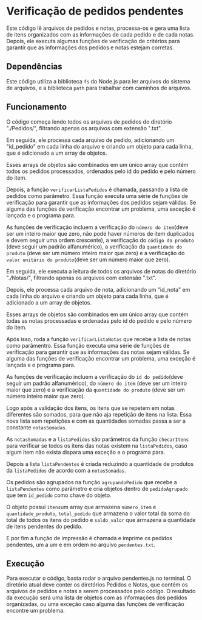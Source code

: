# Verificação de pedidos pendentes

Este código lê arquivos de pedidos e notas, processa-os e gera uma lista de itens organizados com as informações de cada pedido e de cada notas. Depois, ele executa algumas funções de verificação de critérios para garantir que as informações dos pedidos e notas estejam corretas.

## Dependências

Este código utiliza a biblioteca `fs` do Node.js para ler arquivos do sistema de arquivos, e a biblioteca `path` para trabalhar com caminhos de arquivos. 

## Funcionamento

O código começa lendo todos os arquivos de pedidos do diretório "./Pedidos/", filtrando apenas os arquivos com extensão ".txt". 

Em seguida, ele processa cada arquivo de pedido, adicionando um "id_pedido" em cada linha do arquivo e criando um objeto para cada linha, que é adicionado a um array de objetos. 

Esses arrays de objetos são combinados em um único array que contém todos os pedidos processados, ordenados pelo id do pedido e pelo número do item. 

Depois, a função `verificarListaPedidos` é chamada, passando a lista de pedidos como parâmetro. Essa função executa uma série de funções de verificação para garantir que as informações dos pedidos sejam válidas. Se alguma das funções de verificação encontrar um problema, uma exceção é lançada e o programa para.

As funções de verificação incluem a verificação do `número do item`(deve ser um inteiro maior que zero, não pode haver números de item duplicados e devem seguir uma ordem crescente), a verificação do `código do produto` (deve seguir um padrão alfanumérico), a verificação da `quantidade do produto` (deve ser um número inteiro maior que zero) e a verificação do `valor unitário do produto`(deve ser um número maior que zero).

Em seguida, ele executa a leitura de todos os arquivos de notas do diretório "./Notas/", filtrando apenas os arquivos com extensão ".txt".

Depois, ele processa cada arquivo de nota, adicionando um "id_nota" em cada linha do arquivo e criando um objeto para cada linha, que é adicionado a um array de objetos. 

Esses arrays de objetos são combinados em um único array que contém todas as notas processadas e ordenadas pelo id do pedido e pelo número do item.

Após isso, roda a função `verificarListaNotas` que recebe a lista de notas como parâmentro. Essa função executa uma série de funções de verificação para garantir que as informações das notas sejam válidas. Se alguma das funções de verificação encontrar um problema, uma exceção é lançada e o programa para.

As funções de verificação incluem a verificação do `id do pedido`(deve seguir um padrão alfanumérico), do `número do item` (deve ser um inteiro maior que zero) e a verificação da `quantidade do produto` (deve ser um número inteiro maior que zero).

Logo após a validação dos itens, os itens que se repetem em notas diferentes são somados, para que não aja repetição de itens na lista. Essa nova lista sem repetições e com as quantidades somadas passa a ser a constante `notasSomadas`.

As `notasSomadas` e a `listaPedidos` são parâmetros da função `checarItens` para verificar se todos os itens das notas existem na `listaPedidos`, caso algum item não exista dispara uma exceção e o programa para.

Depois a lista `listaPendentes` é criada reduzindo a quantidade de produtos da `listaPedidos` de acordo com a `notasSomadas`.

Os pedidos são agrupados na função `agrupandoPedido` que recebe a `listaPendentes` como parâmetro e cria objetos dentro de `pedidoAgrupado` que tem `id_pedido` como chave do objeto.

O objeto possui `itens`um array que armazena `número_item` e `quantidade_produto`, `total_pedido` que armazena o valor total da soma do total de todos os itens do pedido e `saldo_valor` que armazena a quantidade de itens pendentes do pedido.

E por fim a função de impressão é chamada e imprime os pedidos pendentes, um a um e em ordem no arquivo `pendentes.txt`.

## Execução

Para executar o código, basta rodar o arquivo pendentes.js no terminal. O diretório atual deve conter os diretórios Pedidos e Notas, que contém os arquivos de pedidos e notas a serem processados pelo código. O resultado da execução será uma lista de objetos com as informações dos pedidos organizadas, ou uma exceção caso alguma das funções de verificação encontre um problema.